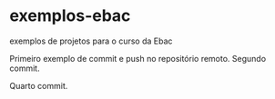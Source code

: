 # exemplos-ebac
exemplos de projetos para o curso da Ebac

Primeiro exemplo de commit e push no repositório remoto.
Segundo commit. 

Quarto commit.
 
